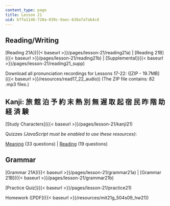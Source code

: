 ```yaml
---
content_type: page
title: Lesson 21
uid: bffa1146-720a-039c-9aec-636a7a7ab4cd
---
```


Reading/Writing
---------------

[Reading 21A]({{< baseurl >}}/pages/lesson-21/reading21a) | [Reading 21B]({{< baseurl >}}/pages/lesson-21/reading21b) | [Supplemental]({{< baseurl >}}/pages/lesson-21/reading21_supp)

Download all pronunciation recordings for Lessons 17-22: ([ZIP - 19.7MB]({{< baseurl >}}/resources/read17_22_audio)) (The ZIP file contains: 82 .mp3 files.)

Kanji: 旅 館 泊 予 約 末 熱 別 無 遅 取 起 宿 民 昨 階 助 経 済 験
----------------------------------------------

[Study Characters]({{< baseurl >}}/pages/lesson-21/kanji21)

Quizzes _(JavaScript must be enabled to use these resources)_:

[Meaning](/ans7870/21f/21f.504/s09/lesson21/kanji21-mean/kq21meanq1.html) (33 questions) | [Reading](/ans7870/21f/21f.504/s09/lesson21/kanji21-read/kq21readq1.html) (19 questions)

Grammar
-------

[Grammar 21A]({{< baseurl >}}/pages/lesson-21/grammar21a) | [Grammar 21B]({{< baseurl >}}/pages/lesson-21/grammar21b)

[Practice Quiz]({{< baseurl >}}/pages/lesson-21/practice21)

Homework ([PDF]({{< baseurl >}}/resources/mit21g_504s09_hw21))